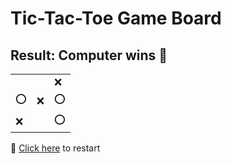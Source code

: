 # Tic-Tac-Toe Game Board
## Result: Computer wins 🤖
|   |   |   |
|---|---|---|
|  |  |❌ |
|⭕ |❌ |⭕ |
|❌ |  |⭕ |

🔄 [Click here](EEEEEEEEE.md) to restart